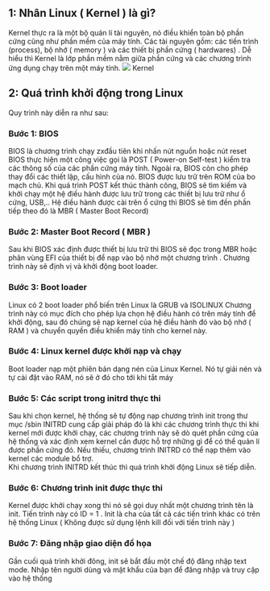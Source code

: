 ## 1: Nhân Linux ( Kernel ) là gì?
Kernel thực ra là một bộ quản lí tài nguyên, nó điều khiển toàn bộ phần cứng cũng như phần mềm của máy tính. Các tài nguyên gồm: các tiến trình (process), bộ nhớ ( memory ) và các thiết bị phần cứng ( hardwares) . Dễ hiểu thì Kernel là lớp phần mềm nằm giữa phần cứng và các chương trình ứng dụng chạy trên một máy tính. 
<img src="https://drive.google.com/open?id=1-SvastsI7aeCsAnZxMHquPoK7k0ICo-P">
Kernel 

## 2: Quá trình khởi động trong Linux 

Quy trình này diễn ra như sau: 

### Bước 1: BIOS 
   BIOS là chương trình chạy zxđầu tiên khi nhấn nút nguồn hoặc nút reset 
   BIOS thực hiện một công việc gọi là POST ( Power-on Self-test ) kiểm tra các thông số của các phần cứng máy tính. Ngoài ra, BIOS còn cho phép thay đổi các thiết lập, cấu hình của nó. 
   BIOS được lưu trữ trên ROM của bo mạch chủ. 
   Khi quá trình POST kết thúc thành công, BIOS sẽ tìm kiếm và khởi chạy một hệ điều hành được lưu trữ trong các thiết bị lưu trữ như ổ cứng, USB,.. 
   Hệ điều hành được cài trên ổ cứng thì BIOS sẽ tìm đến phần tiếp theo đó là MBR ( Master Boot Record) 
### Bước 2: Master Boot Record ( MBR )
Sau khi BIOS xác định được thiết bị lưu trữ thì BIOS sẽ đọc trong MBR hoặc phân vùng EFI của thiết bị để nạp vào bộ nhớ một chương trình . Chương trình này sẽ định vị và khởi động boot loader. 
### Bước 3: Boot loader 
Linux có 2 boot loader phổ biến trên Linux là GRUB và ISOLINUX 
Chương trình này có mục đích cho phép lựa chọn hệ điều hành có trên máy tính để khởi động, sau đó chúng sẽ nạp kernel của hệ điều hành đó vào bộ nhớ ( RAM ) và chuyển quyền điều khiển máy tính cho kernel này. 
### Bước 4: Linux kernel được khởi nạp và chạy 
Boot loader nạp một phiên bản dạng nén của Linux Kernel. Nó tự giải nén và tự cài đặt vào RAM, nó sẽ ở đó cho tới khi tắt máy 
### Bước 5: Các script trong initrd thực thi 
Sau khi chọn kernel, hệ thống sẽ tự động nạp chương trình init trong thư mục /sbin 
INITRD cung cấp giải pháp đó là khi các chương trình thực thi khi kernel mới được khởi chạy, các chương trình này sẽ dò quét phần cứng của hệ thống và xác định xem kernel cần được hỗ trợ những gì để có thể quản lí được phần cứng đó. Nếu thiếu, chương trình INITRD có thể nạp thêm vào kernel các module bổ trợ.  
Khi chương trình INITRD kết thúc thì quá trình khởi động Linux sẽ tiếp diễn. 
### Bước 6: Chương trình init được thực thi 
Kernel được khởi chạy xong thì nó sẽ gọi duy nhất một chương trình tên là init. 
Tiến trình này có ID = 1 . Init là cha của tất cả các tiến trình khác có trên hệ thống Linux ( Không được sử dụng lệnh kill đối với tiến trình này ) 
### Bước 7: Đăng nhập giao diện đồ họa 
Gần cuối quá trình khởi đông, init sẽ bắt đầu một chế độ đăng nhập text mode. Nhập tên người dùng và mật khẩu của bạn để đăng nhập và truy cập vào hệ thống 
